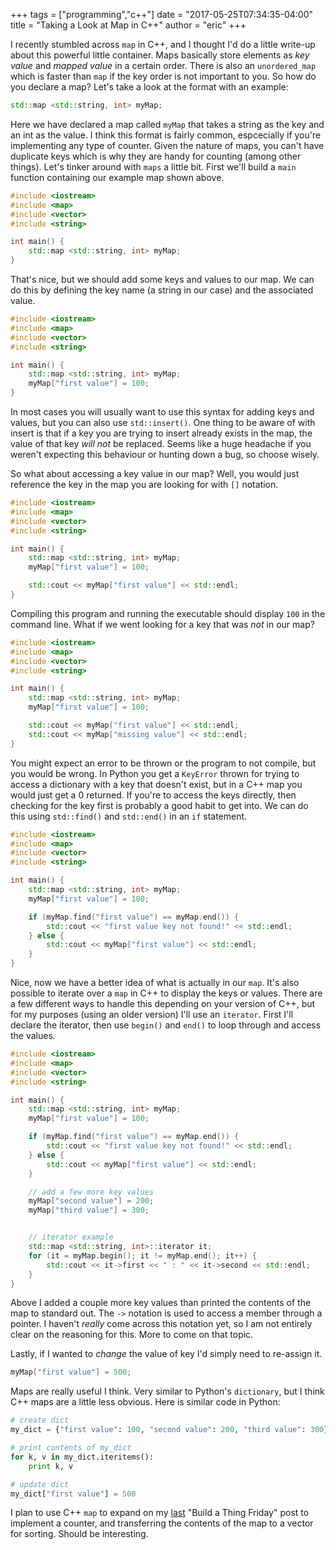 +++
tags = ["programming","c++"]
date = "2017-05-25T07:34:35-04:00"
title = "Taking a Look at Map in C++"
author = "eric"
+++

I recently stumbled across `map` in C++, and I thought I'd do a little write-up about this powerful little container. Maps basically store elements as _key value_ and _mapped value_ in a certain order. There is also an `unordered_map` which is faster than `map` if the key order is not important to you. So how do you declare a map? Let's take a look at the format with an example:

```C++
std::map <std::string, int> myMap;
```

Here we have declared a map called `myMap` that takes a string as the key and an int as the value. I think this format is fairly common, espcecially if you're implementing any type of counter. Given the nature of maps, you can't have duplicate keys which is why they are handy for counting (among other things). Let's tinker around with `maps` a little bit. First we'll build a `main` function containing our example map shown above.

```C++
#include <iostream>
#include <map>
#include <vector>
#include <string>

int main() {
    std::map <std::string, int> myMap;
}
```

That's nice, but we should add some keys and values to our map. We can do this by defining the key name (a string in our case) and the associated value.

```C++
#include <iostream>
#include <map>
#include <vector>
#include <string>

int main() {
    std::map <std::string, int> myMap;
    myMap["first value"] = 100;
}
```

In most cases you will usually want to use this syntax for adding keys and values, but you can also use `std::insert()`. One thing to be aware of with insert is that if a key you are trying to insert already exists in the map, the value of that key _will not_ be replaced. Seems like a huge headache if you weren't expecting this behaviour or hunting down a bug, so choose wisely.

So what about accessing a key value in our map? Well, you would just reference the key in the map you are looking for with `[]` notation.

```C++
#include <iostream>
#include <map>
#include <vector>
#include <string>

int main() {
    std::map <std::string, int> myMap;
    myMap["first value"] = 100;

    std::cout << myMap["first value"] << std::endl;
}
```

Compiling this program and running the executable should display `100` in the command line. What if we went looking for a key that was _not_ in our map?

```C++
#include <iostream>
#include <map>
#include <vector>
#include <string>

int main() {
    std::map <std::string, int> myMap;
    myMap["first value"] = 100;

    std::cout << myMap["first value"] << std::endl;
    std::cout << myMap["missing value"] << std::endl;
}
```

You might expect an error to be thrown or the program to not compile, but you would be wrong. In Python you get a `KeyError` thrown for trying to access a dictionary with a key that doesn't exist, but in a C++ map you would just get a 0 returned. If you're to access the keys directly, then checking for the key first is probably a good habit to get into. We can do this using `std::find()` and `std::end()` in an `if` statement.


```C++
#include <iostream>
#include <map>
#include <vector>
#include <string>

int main() {
    std::map <std::string, int> myMap;
    myMap["first value"] = 100;

    if (myMap.find("first value") == myMap.end()) {
        std::cout << "first value key not found!" << std::endl;
    } else {
        std::cout << myMap["first value"] << std::endl;
    }
}
```

Nice, now we have a better idea of what is actually in our `map`. It's also possible to iterate over a `map` in C++ to display the keys or values. There are a few different ways to handle this depending on your version of C++, but for my purposes (using an older version) I'll use an `iterator`. First I'll declare the iterator, then use `begin()` and `end()` to loop through and access the values.

```C++
#include <iostream>
#include <map>
#include <vector>
#include <string>

int main() {
	std::map <std::string, int> myMap;
	myMap["first value"] = 100;

	if (myMap.find("first value") == myMap.end()) {
		std::cout << "first value key not found!" << std::endl;
	} else {
		std::cout << myMap["first value"] << std::endl;
	}

	// add a few more key values
	myMap["second value"] = 200;
	myMap["third value"] = 300;


	// iterator example
	std::map <std::string, int>::iterator it;
	for (it = myMap.begin(); it != myMap.end(); it++) {
		std::cout << it->first << " : " << it->second << std::endl;
	}
}
```

Above I added a couple more key values than printed the contents of the map to standard out. The `->` notation is used to access a member through a pointer. I haven't _really_ come across this notation yet, so I am not entirely clear on the reasoning for this. More to come on that topic.

Lastly, if I wanted to _change_ the value of key I'd simply need to re-assign it.

```C++
myMap["first value"] = 500;
```

Maps are really useful I think. Very similar to Python's `dictionary`, but I think C++ maps are a little less obvious. Here is similar code in Python:

```Python
# create dict
my_dict = {"first value": 100, "second value": 200, "third value": 300}

# print contents of my_dict
for k, v in my_dict.iteritems():
    print k, v

# update dict
my_dict["first value"] = 500
```

I plan to use C++ `map` to expand on my [last](http://ericlearns.com/post/build-a-thing/) "Build a Thing Friday" post to implement a counter, and transferring the contents of the map to a vector for sorting. Should be interesting.

